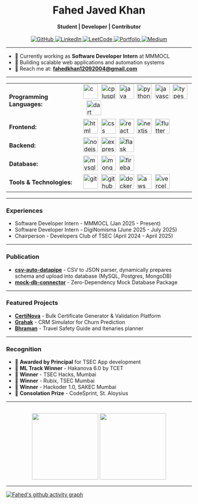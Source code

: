 <div align="center">
  <h1>Fahed Javed Khan</h1>
</div>
<div align="center">
    <strong>Student | Developer | Contributor</strong>
</div>

<br>

<div align="center">
  <a href="https://github.com/12fahed">
    <img src="https://img.shields.io/badge/GitHub-100000?style=for-the-badge&logo=github&logoColor=white" alt="GitHub"/>
  </a>
  <a href="https://linkedin.com/in/fahed-javed-khan">
    <img src="https://img.shields.io/badge/LinkedIn-0077B5?style=for-the-badge&logo=linkedin&logoColor=white" alt="LinkedIn"/>
  </a>
  <a href="https://leetcode.com/12fahed">
    <img src="https://img.shields.io/badge/LeetCode-FFA116?style=for-the-badge&logo=leetcode&logoColor=black" alt="LeetCode"/>
  </a>
  <a href="https://fahed-khan.vercel.app">
    <img src="https://img.shields.io/website?url=https://fahed-khan.vercel.app&up_message=Portfolio&style=for-the-badge&logo=website&logoColor=black" alt="Portfolio"/>
  </a>
  <a href="https://medium.com/@fahedkhan12092004">
    <img src="https://img.shields.io/badge/Medium-100000?style=for-the-badge&logo=medium&logoColor=white" alt="Medium"/>
  </a>
</div>

<hr>

- 💼 Currently working as **Software Developer Intern** at MMMOCL
- 🔭 Building scalable web applications and automation systems
- 📧 Reach me at: **fahedkhan12092004@gmail.com**

<hr>

<table>
  <tr>
    <td><strong>Programming Languages:</strong></td>
    <td>
      <img src="https://go-skill-icons.vercel.app/api/icons?i=c" alt="c" width="40" height="40"/>&nbsp;
      <img src="https://go-skill-icons.vercel.app/api/icons?i=cpp" alt="cplusplus" width="40" height="40"/>&nbsp;
      <img src="https://go-skill-icons.vercel.app/api/icons?i=java" alt="java" width="40" height="40"/>&nbsp;
      <img src="https://go-skill-icons.vercel.app/api/icons?i=py" alt="python" width="40" height="40"/>&nbsp;
      <img src="https://go-skill-icons.vercel.app/api/icons?i=js" alt="javascript" width="40" height="40"/>&nbsp;
      <img src="https://go-skill-icons.vercel.app/api/icons?i=ts" alt="typescript" width="40" height="40"/>&nbsp;
      <img src="https://go-skill-icons.vercel.app/api/icons?i=dart" alt="dart" width="40" height="40"/>&nbsp;
    </td>
  </tr>
  <tr>
    <td><strong>Frontend:</strong></td>
    <td>
      <img src="https://go-skill-icons.vercel.app/api/icons?i=html" alt="html" width="40" height="40"/>&nbsp;
      <img src="https://go-skill-icons.vercel.app/api/icons?i=css" alt="css" width="40" height="40"/>&nbsp;
      <img src="https://go-skill-icons.vercel.app/api/icons?i=react" alt="react" width="40" height="40"/>&nbsp;
      <img src="https://go-skill-icons.vercel.app/api/icons?i=next" alt="nextjs" width="40" height="40"/>&nbsp;
      <img src="https://go-skill-icons.vercel.app/api/icons?i=flutter" alt="flutter" width="40" height="40"/>&nbsp;
    </td>
  </tr>
  <tr>
    <td><strong>Backend:</strong></td>
    <td>
      <img src="https://go-skill-icons.vercel.app/api/icons?i=nodejs" alt="nodejs" width="40" height="40"/>&nbsp;
      <img src="https://go-skill-icons.vercel.app/api/icons?i=express" alt="express" width="40" height="40"/>&nbsp;
      <img src="https://go-skill-icons.vercel.app/api/icons?i=flask" alt="flask" width="40" height="40"/>&nbsp;
    </td>
  </tr>
  <tr>
    <td><strong>Database:</strong></td>
    <td>
      <img src="https://go-skill-icons.vercel.app/api/icons?i=mysql" alt="mysql" width="40" height="40"/>&nbsp;
      <img src="https://go-skill-icons.vercel.app/api/icons?i=mongodb" alt="mongodb" width="40" height="40"/>&nbsp;
      <img src="https://go-skill-icons.vercel.app/api/icons?i=firebase" alt="firebase" width="40" height="40"/>&nbsp;
    </td>
  </tr>
  <tr>
    <td><strong>Tools & Technologies:</strong></td>
    <td>
      <img src="https://go-skill-icons.vercel.app/api/icons?i=git" alt="git" width="40" height="40"/>&nbsp;
      <img src="https://go-skill-icons.vercel.app/api/icons?i=github" alt="github" width="40" height="40"/>&nbsp;
      <img src="https://go-skill-icons.vercel.app/api/icons?i=docker" alt="docker" width="40" height="40"/>&nbsp;
      <img src="https://go-skill-icons.vercel.app/api/icons?i=aws" alt="aws" width="40" height="40"/>&nbsp;
      <img src="https://go-skill-icons.vercel.app/api/icons?i=vercel" alt="vercel" width="40" height="40"/>&nbsp;
    </td>
  </tr>
</table>

<hr>

### Experiences

- Software Developer Intern - MMMOCL (Jan 2025 - Present)
- Software Developer Intern - DigiNomisma (June 2025 - July 2025)
- Chairperson - Developers Club of TSEC (April 2024 - April 2025)

<hr>

<!--
### Open Source Contribution
- [**requestly-automation**](https://github.com/requestly/requestly-automation) - Added query parameter manipulation utilities for URL automation
-->

### Publication

- [**csv-auto-datapipe**](https://www.npmjs.com/package/csv-auto-datapipe) - CSV to JSON parser, dynamically prepares schema and upload into database (MySQL, Postgres, MongoDB)
- [**mock-db-connector**](https://www.npmjs.com/package/mock-db-connector) - Zero-Dependency Mock Database Package

<hr>

### Featured Projects

- [**CertiNova**](https://certinova.vercel.app/) - Bulk Certificate Generator & Validation Platform
- [**Grahak**](https://github.com/12fahed/Customer-Churn-Prediction-and-Proactive-Retention) - CRM Simulator for Churn Prediction
- [**Bhraman**](https://github.com/12fahed/Bhraman-Travel-Guide-and-Safety) - Travel Safety Guide and Itenaries planner
<hr>

### Recognition

- 🌟 **Awarded by Principal** for TSEC App development
- 🥇 **ML Track Winner** - Hakanova 6.0 by TCET
- 🥇 **Winner** - TSEC Hacks, Mumbai
- 🥇 **Winner** - Rubix, TSEC Mumbai
- 🥇 **Winner** - Hackoder 1.0, SAKEC Mumbai
- 🏅 **Consolation Prize** - CodeSprint, St. Aloysius

<hr>
<br>
<div align="center">
  <img height="180em" src="https://github-readme-stats.vercel.app/api?username=12fahed&show_icons=true&theme=radical&include_all_commits=true&count_private=true"/>
  <img height="180em" src="https://github-readme-stats.vercel.app/api/top-langs/?username=12fahed&layout=compact&langs_count=7&theme=radical"/>
</div>

<hr>

[![Fahed's github activity graph](https://github-readme-activity-graph.vercel.app/graph?username=12fahed&theme=react-dark)](https://github.com/12fahed)

